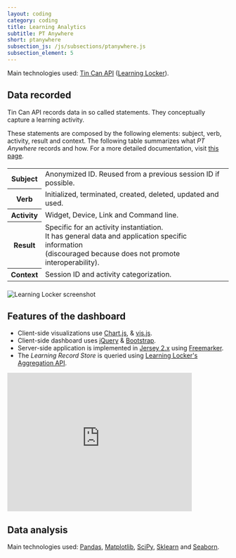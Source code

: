 ```yaml
---
layout: coding
category: coding
title: Learning Analytics
subtitle: PT Anywhere
short: ptanywhere
subsection_js: /js/subsections/ptanywhere.js
subsection_element: 5
---
```


Main technologies used: [Tin Can API](https://tincanapi.com/) ([Learning Locker](http://learninglocker.net/)).


## Data recorded

Tin Can API records data in so called statements.
They conceptually capture a learning activity.

These statements are composed by the following elements: subject, verb, activity, result and context.
The following table summarizes what _PT Anywhere_ records and how.
For a more detailed documentation, visit [this page](https://github.com/PTAnywhere/ptAnywhere-api/wiki/Vocabulary-used-to-capture-user-interaction).

<div class="row" style="margin-top: 4%">
  <div class="col-sm-offset-2 col-sm-8">
    <table class="table table-striped">
      <tbody>
        <tr>
          <th scope="row">Subject</th>
          <td class="text-right">Anonymized ID. Reused from a previous session ID if possible.</td>
        </tr>
        <tr>
          <th scope="row">Verb</th>
          <td class="text-right">Initialized, terminated, created, deleted, updated and used.</td>
        </tr>
        <tr>
          <th scope="row">Activity</th>
          <td class="text-right">Widget, Device, Link and Command line.</td>
        </tr>
        <tr>
          <th scope="row">Result</th>
          <td class="text-right">
            Specific for an activity instantiation.<br />
            It has general data and application specific information<br />
            (discouraged because does not promote interoperability).
          </td>
        </tr>
        <tr>
          <th scope="row">Context</th>
          <td class="text-right">Session ID and activity categorization.</td>
        </tr>
      </tbody>
    </table>
  </div>
</div>

<div class="row" style="margin-top: 4%">
  <img class="col-sm-offset-2 col-sm-8" alt="Learning Locker screenshot" src="http://i.imgur.com/rus5D9pl.png" />
</div>


## Features of the dashboard

 * Client-side visualizations use [Chart.js](http://www.chartjs.org/), & [vis.js](http://visjs.org/).
 * Client-side dashboard uses [jQuery](https://jquery.com/) & [Bootstrap](http://getbootstrap.com/).
 * Server-side application is implemented in [Jersey 2.x](https://jersey.java.net/) using [Freemarker](http://freemarker.org/).
 * The _Learning Record Store_ is queried using [Learning Locker's Aggregation API](http://docs.learninglocker.net/statements_api/#aggregate).


<div class="row">
  <iframe class="col-sm-offset-2 col-sm-8" width="420" height="315" src="https://www.youtube.com/embed/l-lJ_qJxR_U" frameborder="0" allowfullscreen></iframe>
</div>


## Data analysis

Main technologies used: [Pandas](http://pandas.pydata.org/), [Matplotlib](http://matplotlib.org/), [SciPy](https://www.scipy.org/), [Sklearn](http://scikit-learn.org) and [Seaborn](https://stanford.edu/~mwaskom/software/seaborn/index.html).
